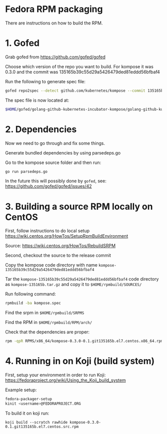# Fedora RPM packaging

There are instructions on how to build the RPM.

# 1.  Gofed

Grab gofed from https://github.com/gofed/gofed

Choose which version of the repo you want to build. For kompose it was 0.3.0 and the commit was 135165b39c55d29a5426479ded81eddd56bfbaf4

Run the following to generate spec file:
```sh
gofed repo2spec --detect github.com/kubernetes/kompose --commit 135165b39c55d29a5426479ded81eddd56bfbaf4 --with-extra --with-build -f
```

The spec file is now located at:
```sh
$HOME/gofed/golang-github-kubernetes-incubator-kompose/golang-github-kubernetes-incubator-kompose.spec
```

# 2. Dependencies

Now we need to go through and fix some things.

Generate bundled dependencies by using parsedeps.go

Go to the kompose source folder and then run:
```sh
go run parsedeps.go
```

In the future this will possibly done by `gofed`, see: https://github.com/gofed/gofed/issues/42


# 3. Building a source RPM locally on CentOS

First, follow instructions to do local setup https://wiki.centos.org/HowTos/SetupRpmBuildEnvironment

Source: https://wiki.centos.org/HowTos/RebuildSRPM

Second, checkout the source to the release commit

Copy the kompose code directory with name `kompose-135165b39c55d29a5426479ded81eddd56bfbaf4`

Tar the `kompose-135165b39c55d29a5426479ded81eddd56bfbaf4` code directory as `kompose-135165b.tar.gz` and copy it to `$HOME/rpmbuild/SOURCES/`

Run following command:
```sh
rpmbuild -ba kompose.spec
```

Find the srpm in `$HOME/rpmbuild/SRPMS`

Find the RPM in `$HOME/rpmbuild/RPM/arch/`

Check that the dependencies are proper:
```sh
rpm -qpR RPMS/x86_64/kompose-0.3.0-0.1.git135165b.el7.centos.x86_64.rpm
```

# 4. Running in on Koji (build system)

First, setup your environment in order to run Koji: https://fedoraproject.org/wiki/Using_the_Koji_build_system

Example setup:
```sh
fedora-packager-setup
kinit <username>@FEDORAPROJECT.ORG
```

To build it on koji run:
```
koji build --scratch rawhide kompose-0.3.0-0.1.git135165b.el7.centos.src.rpm
```
